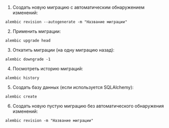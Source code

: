 1. Создать новую миграцию с автоматическим обнаружением изменений:

```shell
alembic revision --autogenerate -m "Название миграции"
```
2. Применить миграции:

```shell
alembic upgrade head
```

3. Откатить миграции (на одну миграцию назад):

```shell
alembic downgrade -1
```

4. Посмотреть историю миграций:

```shell
alembic history
```

5. Создать базу данных (если используется SQLAlchemy):

```shell
alembic create
```

6. Создать новую пустую миграцию без автоматического обнаружения изменений:

```shell
alembic revision -m "Название миграции"
```

